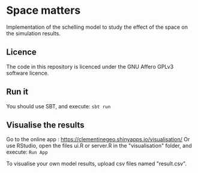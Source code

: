 Space matters
===

Implementation of the schelling model to study the effect of the space on the simulation results.

Licence
-------

The code in this repository is licenced under the GNU Affero GPLv3 software licence. 

Run it
------

You should use SBT, and execute: ```sbt run```

Visualise the results
------

Go to the online app : https://clementinegeo.shinyapps.io/visualisation/
Or use RStudio, open the files ui.R or server.R in the "visualisation" folder, and execute: ```Run App```

To visualise your own model results, upload csv files named "result.csv".

